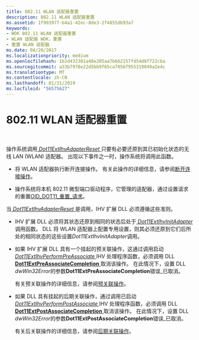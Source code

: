 ```yaml
---
title: 802.11 WLAN 适配器重置
description: 802.11 WLAN 适配器重置
ms.assetid: 1f993977-b4a1-42ec-8de3-2f4855db93a7
keywords:
- WDK 802.11 WLAN 适配器重置
- WLAN 适配器 WDK，重置
- 重置 WLAN 适配器
ms.date: 04/20/2017
ms.localizationpriority: medium
ms.openlocfilehash: 1b2d432301a48e205aa7b662157fd54d8f722cba
ms.sourcegitcommit: a33b7978e22d5bb9f65ca7056f955319049a2e4c
ms.translationtype: MT
ms.contentlocale: zh-CN
ms.lasthandoff: 01/31/2019
ms.locfileid: "56575627"
---
```

# <a name="80211-wlan-adapter-reset"></a>802.11 WLAN 适配器重置




 

操作系统调用[ *Dot11ExtIhvAdapterReset* ](https://msdn.microsoft.com/library/windows/hardware/ff547434)只要有必要还原到其已初始化状态的无线 LAN (WLAN) 适配器。 出现以下事件之一时，操作系统将调用此函数。

-   将 WLAN 适配器执行断开连接操作。 有关此操作的详细信息，请参阅[断开连接操作](disconnection-operations.md)。

-   操作系统将本机 802.11 微型端口驱动程序，它管理的适配器，通过设置请求的重置[OID\_DOT11\_重置\_请求](https://msdn.microsoft.com/library/windows/hardware/ff569409)。

当[ *Dot11ExtIhvAdapterReset* ](https://msdn.microsoft.com/library/windows/hardware/ff547434)是调用，IHV 扩展 DLL 必须遵循这些准则。

-   IHV 扩展 DLL 必须将其状态还原到相同的状态后处于[ *Dot11ExtIhvInitAdapter* ](https://msdn.microsoft.com/library/windows/hardware/ff547469)调用函数。 DLL 将 WLAN 适配器上配置专用设置，则其必须还原到它们后所处的相同状态的这些设置*Dot11ExtIhvInitAdapter*调用。

-   如果 IHV 扩展 DLL 具有一个挂起的预关联操作，这通过调用启动[ *Dot11ExtIhvPerformPreAssociate* ](https://msdn.microsoft.com/library/windows/hardware/ff547499) IHV 处理程序函数，必须调用 DLL [**Dot11ExtPreAssociateCompletion** ](https://msdn.microsoft.com/library/windows/hardware/ff547538)取消该操作。 在此情况下，设置 DLL *dwWin32Error*的参数**Dot11ExtPreAssociateCompletion**错误\_已取消。

    有关预关联操作的详细信息，请参阅[预关联操作](pre-association-operations.md)。

-   如果 DLL 具有挂起的后期关联操作，通过调用已启动[ *Dot11ExtIhvPerformPostAssociate* ](https://msdn.microsoft.com/library/windows/hardware/ff547492) IHV 处理程序函数，必须调用 DLL [ **Dot11ExtPostAssociateCompletion** ](https://msdn.microsoft.com/library/windows/hardware/ff547530)取消该操作。 在此情况下，设置 DLL *dwWin32Error*的参数**Dot11ExtPostAssociateCompletion**错误\_已取消。

    有关后关联操作的详细信息，请参阅[后期关联操作](post-association-operations.md)。

 

 






